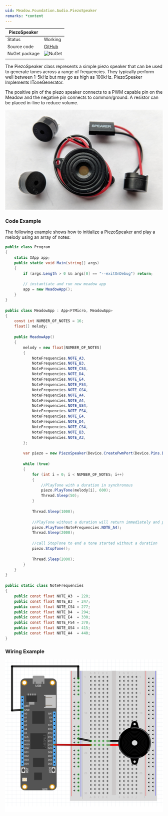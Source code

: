 ```yaml
---
uid: Meadow.Foundation.Audio.PiezoSpeaker
remarks: *content
---
```


| PiezoSpeaker  |             |
|---------------|-------------|
| Status        | Working     |
| Source code   | [GitHub](https://github.com/WildernessLabs/Meadow.Foundation/tree/master/Source/Meadow.Foundation.Core/Speakers) |
| NuGet package | ![NuGet](https://img.shields.io/nuget/v/Meadow.Foundation.svg?label=NuGet) |
| | |

The PiezoSpeaker class represents a simple piezo speaker that can be used to generate tones across a range of frequencies. They typically perform well between 1-5kHz but may go as high as 100kHz. PiezoSpeaker Implements IToneGenerator.

The positive pin of the piezo speaker connects to a PWM capable pin on the Meadow and the negative pin connects to common/ground. A resistor can be placed in-line to reduce volume.

![](../../API_Assets/Meadow.Foundation.Audio.PiezoSpeaker/img_PiezoSpeaker.jpg)

### Code Example

The following example shows how to initialize a PiezoSpeaker and play a melody using an array of notes:

```csharp
public class Program
{
    static IApp app;
    public static void Main(string[] args)
    {
        if (args.Length > 0 && args[0] == "--exitOnDebug") return;

        // instantiate and run new meadow app
        app = new MeadowApp();
    }
}

public class MeadowApp : App<F7Micro, MeadowApp>
{
    const int NUMBER_OF_NOTES = 16;
    float[] melody;

    public MeadowApp()
    {
        melody = new float[NUMBER_OF_NOTES]
        {
            NoteFrequencies.NOTE_A3,
            NoteFrequencies.NOTE_B3,
            NoteFrequencies.NOTE_CS4,
            NoteFrequencies.NOTE_D4,
            NoteFrequencies.NOTE_E4,
            NoteFrequencies.NOTE_FS4,
            NoteFrequencies.NOTE_GS4,
            NoteFrequencies.NOTE_A4,
            NoteFrequencies.NOTE_A4,
            NoteFrequencies.NOTE_GS4,
            NoteFrequencies.NOTE_FS4,
            NoteFrequencies.NOTE_E4,
            NoteFrequencies.NOTE_D4,
            NoteFrequencies.NOTE_CS4,
            NoteFrequencies.NOTE_B3,
            NoteFrequencies.NOTE_A3,
        };

        var piezo = new PiezoSpeaker(Device.CreatePwmPort(Device.Pins.D10));

        while (true)
        {
            for (int i = 0; i < NUMBER_OF_NOTES; i++)
            {
                //PlayTone with a duration in synchronous
                piezo.PlayTone(melody[i], 600);
                Thread.Sleep(50);
            }

            Thread.Sleep(1000);

            //PlayTone without a duration will return immediately and play the tone
            piezo.PlayTone(NoteFrequencies.NOTE_A4);
            Thread.Sleep(2000);

            //call StopTone to end a tone started without a duration
            piezo.StopTone();

            Thread.Sleep(2000);
        }
    }
}

public static class NoteFrequencies
{
    public const float NOTE_A3  = 220;
    public const float NOTE_B3  = 247;
    public const float NOTE_CS4 = 277;
    public const float NOTE_D4  = 294;
    public const float NOTE_E4  = 330;
    public const float NOTE_FS4 = 370;
    public const float NOTE_GS4 = 415;
    public const float NOTE_A4  = 440;
}

```

### Wiring Example

![](../../API_Assets/Meadow.Foundation.Audio.PiezoSpeaker/PiezoSpeaker.svg)